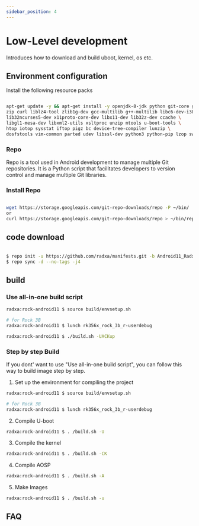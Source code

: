 ```yaml
---
sidebar_position: 4
---
```


# Low-Level development

Introduces how to download and build uboot, kernel, os etc.

## Environment configuration

Install the following resource packs

```bash

apt-get update -y && apt-get install -y openjdk-8-jdk python git-core gnupg flex bison gperf build-essential \
zip curl liblz4-tool zlib1g-dev gcc-multilib g++-multilib libc6-dev-i386 \
lib32ncurses5-dev x11proto-core-dev libx11-dev lib32z-dev ccache \
libgl1-mesa-dev libxml2-utils xsltproc unzip mtools u-boot-tools \
htop iotop sysstat iftop pigz bc device-tree-compiler lunzip \
dosfstools vim-common parted udev libssl-dev python3 python-pip lzop swig

```

### Repo

Repo is a tool used in Android development to manage multiple Git repositories. It is a Python script that facilitates developers to version control and manage multiple Git libraries.

### Install Repo

```bash

wget https://storage.googleapis.com/git-repo-downloads/repo -P ~/bin/
or
curl https://storage.googleapis.com/git-repo-downloads/repo > ~/bin/repo

```

## code download

```bash

$ repo init -u https://github.com/radxa/manifests.git -b Android11_Radxa_rk12 -m rockchip-r-release.xml
$ repo sync -d --no-tags -j4

```

## build

### Use all-in-one build script

```bash
radxa:rock-android11 $ source build/envsetup.sh

# for Rock 3B
radxa:rock-android11 $ lunch rk356x_rock_3b_r-userdebug

radxa:rock-android11 $ ./build.sh -UACKup
```

### Step by step Build

If you dont' want to use "Use all-in-one build script", you can follow this way to build image step by step.

1. Set up the environment for compiling the project

```bash
radxa:rock-android11 $ source build/envsetup.sh

# for Rock 3B
radxa:rock-android11 $ lunch rk356x_rock_3b_r-userdebug
```

2. Compile U-boot

```bash
radxa:rock-android11 $ . /build.sh -U
```

3. Compile the kernel

```bash
radxa:rock-android11 $ . /build.sh -CK
```

4. Compile AOSP

```bash
radxa:rock-android11 $ . /build.sh -A
```

5. Make Images

```bash
radxa:rock-android11 $ . /build.sh -u
```

## FAQ
